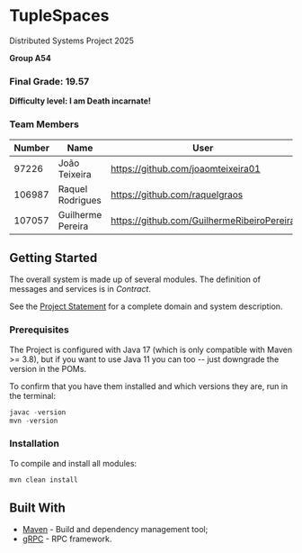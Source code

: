 # TupleSpaces

Distributed Systems Project 2025

**Group A54**

### Final Grade: 19.57

**Difficulty level: I am Death incarnate!**

### Team Members

| Number | Name              | User                             | Email                               |
|--------|-------------------|----------------------------------|-------------------------------------|
| 97226  | João Teixeira | <https://github.com/joaomteixeira01>   | <mailto:cotateixeira@tecnico.ulisboa.pt>   |
| 106987  | Raquel Rodrigues       | <https://github.com/raquelgraos>     | <mailto:raquelgrodrigues@tecnico.ulisboa.pt>     |
| 107057  | Guilherme Pereira     | <https://github.com/GuilhermeRibeiroPereira> | <mailto:guilherme.ribeiro.pereira@tecnico.ulisboa.pt> |

## Getting Started

The overall system is made up of several modules.
The definition of messages and services is in _Contract_.

See the [Project Statement](https://github.com/tecnico-distsys/Tuplespaces-2025) for a complete domain and system description.

### Prerequisites

The Project is configured with Java 17 (which is only compatible with Maven >= 3.8), but if you want to use Java 11 you
can too -- just downgrade the version in the POMs.

To confirm that you have them installed and which versions they are, run in the terminal:

```s
javac -version
mvn -version
```

### Installation

To compile and install all modules:

```s
mvn clean install
```

## Built With

* [Maven](https://maven.apache.org/) - Build and dependency management tool;
* [gRPC](https://grpc.io/) - RPC framework.

